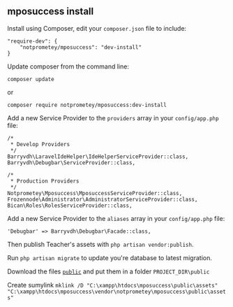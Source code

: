 ## mposuccess install

Install using Composer, edit your ```composer.json``` file to include:
```
"require-dev": {
	"notprometey/mposuccess": "dev-install"
}
```
Update composer from the command line:
```
composer update
```
or

```
composer require notprometey/mposuccess:dev-install
```

Add a new Service Provider to the ```providers``` array in your ```config/app.php``` file:
```
/*
 * Develop Providers
 */
Barryvdh\LaravelIdeHelper\IdeHelperServiceProvider::class,
Barryvdh\Debugbar\ServiceProvider::class,

/*
 * Production Providers
 */
Notprometey\Mposuccess\MposuccessServiceProvider::class,
Frozennode\Administrator\AdministratorServiceProvider::class,
Bican\Roles\RolesServiceProvider::class,
```
Add a new Service Provider to the ```aliases``` array in your ```config/app.php``` file:
```
'Debugbar' => Barryvdh\Debugbar\Facade::class,
```

Then publish Teacher's assets with `php artisan vendor:publish`.

Run `php artisan migrate` to update you're database to latest migration.

Download the files [`public`](https://drive.google.com/file/d/0B1FIEy8WL45hRDFzRTNaZXJuVkU/view?usp=sharing) and put them in a folder `PROJECT_DIR\public`

Create sumylink `mklink /D "C:\xampp\htdocs\mposuccess\public\assets" "C:\xampp\htdocs\mposuccess\vendor\notprometey\mposuccess\public\assets"`
